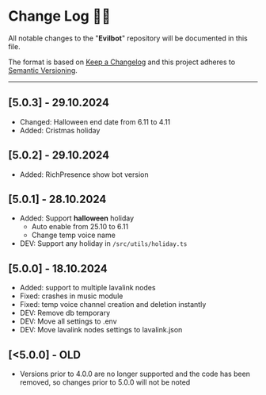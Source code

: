 <!-- markdownlint-disable MD024-->

# **Change Log** 📜📝

All notable changes to the "**Evilbot**" repository will be documented in this file.

The format is based on [Keep a Changelog](https://keepachangelog.com/en/1.1.0/) and this project adheres to [Semantic Versioning](https://semver.org/spec/v2.0.0.html).

---

## [**5.0.3**] - 29.10.2024

- Changed: Halloween end date from 6.11 to 4.11
- Added: Cristmas holiday

## [**5.0.2**] - 29.10.2024

- Added: RichPresence show bot version

## [**5.0.1**] - 28.10.2024

- Added: Support **halloween** holiday
  - Auto enable from 25.10 to 6.11
  - Change temp voice name
- DEV: Support any holiday in `/src/utils/holiday.ts`

## [**5.0.0**] - 18.10.2024

- Added: support to multiple lavalink nodes
- Fixed: crashes in music module
- Fixed: temp voice channel creation and deletion instantly
- DEV: Remove db temporary
- DEV: Move all settings to .env
- DEV: Move lavalink nodes settings to lavalink.json

## [**<5.0.0**] - OLD

- Versions prior to 4.0.0 are no longer supported and the code has been removed, so changes prior to 5.0.0 will not be noted
